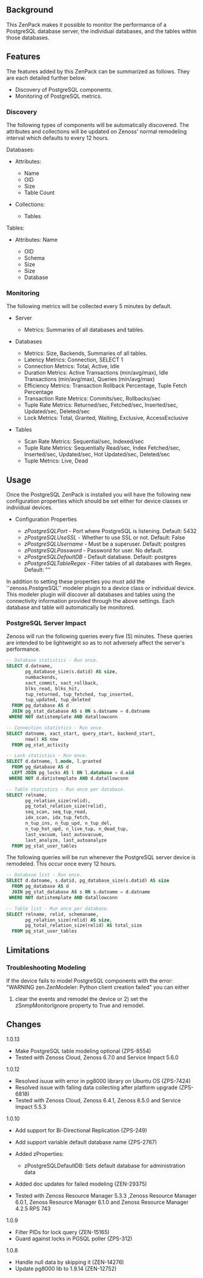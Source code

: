 Background
-------------

This ZenPack makes it possible to monitor the performance of a PostgreSQL
database server, the individual databases, and the tables within those
databases.

Features
----------------

The features added by this ZenPack can be summarized as follows. They are each
detailed further below.

- Discovery of PostgreSQL components.
- Monitoring of PostgreSQL metrics.

### Discovery

The following types of components will be automatically discovered. The
attributes and collections will be updated on Zenoss' normal remodeling
interval which defaults to every 12 hours.

Databases:

*   Attributes:

    - Name
    - OID
    - Size
    - Table Count

*   Collections:

    - Tables

Tables:

*   Attributes: Name

    - OID
    - Schema
    - Size
    - Size
    - Database

### Monitoring

The following metrics will be collected every 5 minutes by default.

*    Server

     - Metrics: Summaries of all databases and tables.

*    Databases

     - Metrics: Size, Backends, Summaries of all tables.
     - Latency Metrics: Connection, SELECT 1
     - Connection Metrics: Total, Active, Idle
     - Duration Metrics: Active Transactions (min/avg/max), Idle Transactions (min/avg/max), Queries (min/avg/max)
     - Efficiency Metrics: Transaction Rollback Percentage, Tuple Fetch Percentage
     - Transaction Rate Metrics: Commits/sec, Rollbacks/sec
     - Tuple Rate Metrics: Returned/sec, Fetched/sec, Inserted/sec, Updated/sec, Deleted/sec
     - Lock Metrics: Total, Granted, Waiting, Exclusive, AccessExclusive

*    Tables

     - Scan Rate Metrics: Sequential/sec, Indexed/sec
     - Tuple Rate Metrics: Sequentially Read/sec, Index Fetched/sec, Inserted/sec, Updated/sec, Hot Updated/sec, Deleted/sec
     - Tuple Metrics: Live, Dead

Usage
--------------

Once the PostgreSQL ZenPack is installed you will have the following new
configuration properties which should be set either for device classes or
individual devices.

*    Configuration Properties

     - *zPostgreSQLPort* - Port where PostgreSQL is listening. Default: 5432
     - *zPostgreSQLUseSSL* - Whether to use SSL or not. Default: False
     - *zPostgreSQLUsername* - Must be a superuser. Default: postgres
     - *zPostgreSQLPassword* - Password for user. No default.
     - *zPostgreSQLDefaultDB* - Default database. Default: postgres
     - *zPostgreSQLTableRegex* - Filter tables of all databases with Regex. Default: ""

In addition to setting these properties you must add the ''zenoss.PostgreSQL''
modeler plugin to a device class or individual device. This modeler plugin will
discover all databases and tables using the connectivity information provided
through the above settings. Each database and table will automatically be
monitored.

### PostgreSQL Server Impact

Zenoss will run the following queries every five (5) minutes. These queries are
intended to be lightweight so as to not adversely affect the server's
performance.


```sql
-- Database statistics - Run once.
SELECT d.datname,
       pg_database_size(s.datid) AS size,
       numbackends,
       xact_commit, xact_rollback,
       blks_read, blks_hit,
       tup_returned, tup_fetched, tup_inserted,
       tup_updated, tup_deleted
  FROM pg_database AS d
  JOIN pg_stat_database AS s ON s.datname = d.datname
 WHERE NOT datistemplate AND datallowconn

-- Connection statistics - Run once.
SELECT datname, xact_start, query_start, backend_start,
       now() AS now
  FROM pg_stat_activity

-- Lock statistics - Run once.
SELECT d.datname, l.mode, l.granted
  FROM pg_database AS d
  LEFT JOIN pg_locks AS l ON l.database = d.oid
 WHERE NOT d.datistemplate AND d.datallowconn

-- Table statistics - Run once per database.
SELECT relname,
       pg_relation_size(relid),
       pg_total_relation_size(relid),
       seq_scan, seq_tup_read,
       idx_scan, idx_tup_fetch,
       n_tup_ins, n_tup_upd, n_tup_del,
       n_tup_hot_upd, n_live_tup, n_dead_tup,
       last_vacuum, last_autovacuum,
       last_analyze, last_autoanalyze
  FROM pg_stat_user_tables
```

The following queries will be run whenever the PostgreSQL server device is
remodeled. This occur once every 12 hours.

```sql
-- Database list - Run once.
SELECT d.datname, s.datid, pg_database_size(s.datid) AS size
  FROM pg_database AS d
  JOIN pg_stat_database AS s ON s.datname = d.datname
 WHERE NOT datistemplate AND datallowconn

-- Table list - Run once per database.
SELECT relname, relid, schemaname,
       pg_relation_size(relid) AS size,
       pg_total_relation_size(relid) AS total_size
  FROM pg_stat_user_tables
```

Limitations
---------------

### Troubleshooting Modeling

If the device fails to model PostgreSQL components with the error:
"WARNING zen.ZenModeler: Python client creation failed" you can either
1) clear the events and remodel the device or 2) set the
zSnmpMonitorIgnore property to True and remodel.


Changes
---------------

1.0.13

* Make PostgreSQL table modeling optional (ZPS-8554)
* Tested with Zenoss Cloud, Zenoss 6.7.0 and Service Impact 5.6.0

1.0.12

* Resolved isuue with error in pg8000 library on Ubuntu OS (ZPS-7424)
* Resolved issue with falling data collecting after platform upgrade (ZPS-6818) 
* Tested with Zenoss Cloud, Zenoss 6.4.1, Zenoss 6.5.0 and Service Impact 5.5.3

1.0.10

* Add support for Bi-Directional Replication (ZPS-249)
* Add support variable default database name (ZPS-2767)
* Added zProperties:

    - zPostgreSQLDefaultDB: Sets default database for administration data

* Added doc updates for failed modeling (ZEN-29375)
* Tested with Zenoss Resource Manager 5.3.3 ,Zenoss Resource Manager 6.0.1,
  Zenoss Resource Manager 6.1.0 and Zenoss Resource Manager 4.2.5 RPS 743

1.0.9

* Filter PIDs for lock query (ZEN-15165)
* Guard against locks in PGSQL poller (ZPS-312)

1.0.8

* Handle null data by skipping it (ZEN-14276)
* Update pg8000 lib to 1.9.14 (ZEN-12752)

